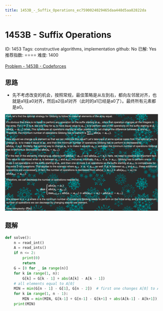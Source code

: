 ```yaml
---
title: 1453B_-_Suffix_Operations_ec7590024029465daa448d5aa82822da
---
```


# 1453B - Suffix Operations

ID: 1453
Tags: constructive algorithms, implementation
github: No
已解: Yes
推荐指数: ⭐⭐⭐⭐
难度: 1400

[Problem - 1453B - Codeforces](http://codeforces.com/problemset/problem/1453/B)

## 思路

- 先不考虑改变的机会，按照常规，最佳策略是从左到右，都向左邻居对齐，也就是a1往a0对齐，然后a2往a1对齐（此时的a1已经是a0了）。最终所有元素都是a0。

![1453B%20-%20Suffix%20Operations%20ec7590024029465daa448d5aa82822da/Untitled.png](1453B%20-%20Suffix%20Operations%20ec7590024029465daa448d5aa82822da/Untitled.png)

## 题解

```python
def solve():
    n = read_int()
    A = read_ints()
    if n <= 2:
        print(0)
        return
    G = [0 for _ in range(n)]
    for k in range(1, n):
        G[k] = G[k - 1] + abs(A[k] - A[k - 1])
    # all elements equal to A[0]
    MIN = min(G[n - 1] - G[1], G[n - 2])  # first one changes A[0] to A[1], second one changes A[n-1] finally to A[0]
    for k in range(1, n - 1):
        MIN = min(MIN, G[k-1] + G[n-1] - G[k+1] + abs(A[k-1] - A[k+1]))
    print(MIN)
```